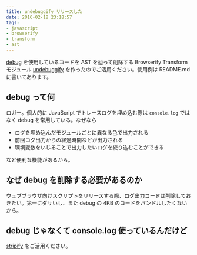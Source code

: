 ```yaml
---
title: undebuggify リリースした
date: 2016-02-18 23:18:57
tags:
- javascript
- browserify
- transform
- ast
---
```


[debug](https://github.com/visionmedia/debug) を使用しているコードを AST を辿って削除する Browserify Transform モジュール [undebuggify](https://github.com/keik/undebuggify) を作ったのでご活用ください。使用例は README.md に書いてあります。


## debug って何

ロガー。個人的に JavaScript でトレースログを埋め込む際は `console.log` ではなく debug を常用している。なぜなら

* ログを埋め込んだモジュールごとに異なる色で出力される
* 前回ログ出力からの経過時間などが出力される
* 環境変数をいじることで出力したいログを絞り込むことができる

など便利な機能があるから。


## なぜ debug を削除する必要があるのか

ウェブブラウザ向けスクリプトをリリースする際、ログ出力コードは削除しておきたい。第一にダサいし、また debug の 4KB のコードをバンドルしたくないから。


## debug じゃなくて console.log 使っているんだけど

[stripify](https://github.com/alanshaw/stripify) をご活用ください。
